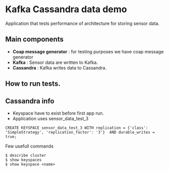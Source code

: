 # Kafka Cassandra data demo

Application that tests performance of architecture for storing sensor data.

## Main components

- **Coap message generator** : for testing purposes we have coap message generator
- **Kafka** : Sensor data are written to Kafka.
- **Cassandra** : Kafka writes data to Cassandra.


## How to run tests.


## Cassandra info

- Keyspace have to exist before first app run.
- Application uses sensor_data_test_3

```shell
CREATE KEYSPACE sensor_data_test_3 WITH replication = {'class': 'SimpleStrategy', 'replication_factor': '3'}  AND durable_writes = true;
```


Few usefull commands

```shell
$ describe cluster
$ show keyspaces
$ show keyspace <name>
```